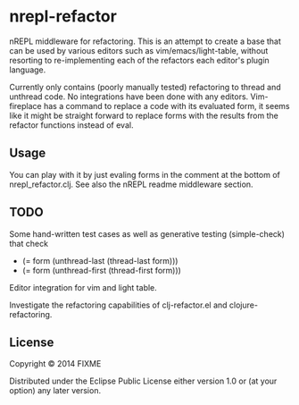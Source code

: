 # nrepl-refactor

nREPL middleware for refactoring.  This is an attempt to create a base that can be used by various editors such as vim/emacs/light-table, without resorting to re-implementing each of the refactors each editor's plugin language.

Currently only contains (poorly manually tested) refactoring to thread and unthread code.  No integrations have been done with any editors.  Vim-fireplace has a command to replace a code with its evaluated form, it seems like it might be straight forward to replace forms with the results from the refactor functions instead of eval.

## Usage

You can play with it by just evaling forms in the comment at the bottom of nrepl_refactor.clj.  See also the nREPL readme middleware section.

## TODO

Some hand-written test cases as well as generative testing (simple-check) that check
  * (= form (unthread-last  (thread-last form)))  
  * (= form (unthread-first (thread-first form)))

Editor integration for vim and light table.

Investigate the refactoring capabilities of clj-refactor.el and clojure-refactoring.

## License

Copyright © 2014 FIXME

Distributed under the Eclipse Public License either version 1.0 or (at
your option) any later version.
